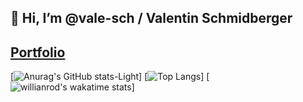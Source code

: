## 👋 Hi, I’m @vale-sch / Valentin Schmidberger
##  [Portfolio](https://vale-sch.github.io/ValentinSchmidberger/ "Portfolio")
<!--START_SECTION:waka-->
<!--END_SECTION:waka-->

[![Anurag's GitHub stats-Light](https://github-readme-stats.vercel.app/api?username=vale-sch&show_icons=true&theme=default#gh-light-mode-only)]
[![Top Langs](https://github-readme-stats.vercel.app/api/top-langs/?username=vale-sch&layout=compact)]
[![willianrod's wakatime stats](https://github-readme-stats.vercel.app/api/wakatime?username=vale_sch)]

